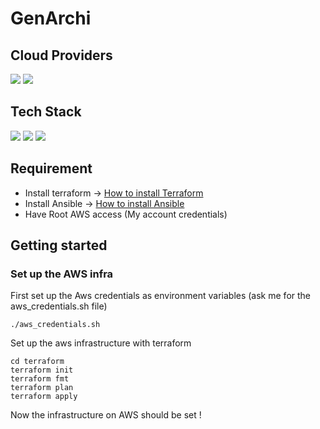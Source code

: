 # GenArchi
## Cloud Providers
<img src="https://img.shields.io/badge/Amazon_AWS-FF9900?style=for-the-badge&logo=amazonaws&logoColor=white" />
<img src="https://img.shields.io/badge/Google_Cloud-4285F4?style=for-the-badge&logo=google-cloud&logoColor=white" />

## Tech Stack
<img src="https://img.shields.io/badge/Terraform-7B42BC?style=for-the-badge&logo=terraform&logoColor=white" />

<img src="https://img.shields.io/badge/Ansible-000000?style=for-the-badge&logo=ansible&logoColor=white" />

<img src="https://img.shields.io/badge/Shell_Script-121011?style=for-the-badge&logo=gnu-bash&logoColor=white" />

## Requirement 
- Install terraform -> [How to install Terraform](https://developer.hashicorp.com/terraform/tutorials/aws-get-started/install-cli)
- Install Ansible -> [How to install Ansible](https://docs.ansible.com/ansible/latest/installation_guide/intro_installation.html) 
- Have Root AWS access (My account credentials)

## Getting started

### Set up the AWS infra
First set up the Aws credentials as environment variables (ask me for the aws_credentials.sh file)
```
./aws_credentials.sh
```

Set up the aws infrastructure with terraform
```
cd terraform
terraform init
terraform fmt
terraform plan 
terraform apply
```

Now the infrastructure on AWS should be set ! 